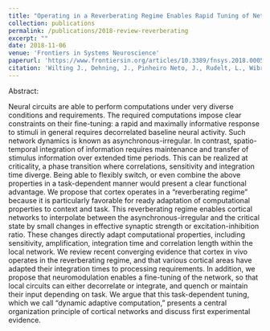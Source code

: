 ```yaml
---
title: "Operating in a Reverberating Regime Enables Rapid Tuning of Network States to Task Requirements"
collection: publications
permalink: /publications/2018-review-reverberating
excerpt: ""
date: 2018-11-06
venue: 'Frontiers in Systems Neuroscience'
paperurl: 'https://www.frontiersin.org/articles/10.3389/fnsys.2018.00055'
citation: 'Wilting J., Dehning, J., Pinheiro Neto, J., Rudelt, L., Wibral, M., Zierenberg, J., Priesemann, V., Operating in a Reverberating Regime Enables Rapid Tuning of Network States to Task Requirements. Front. Syst. Neurosci. 12, (2018).'
---
```

Abstract:

Neural circuits are able to perform computations under very diverse conditions and requirements. The required computations impose clear constraints on their fine-tuning: a rapid and maximally informative response to stimuli in general requires decorrelated baseline neural activity. Such network dynamics is known as asynchronous-irregular. In contrast, spatio-temporal integration of information requires maintenance and transfer of stimulus information over extended time periods. This can be realized at criticality, a phase transition where correlations, sensitivity and integration time diverge. Being able to flexibly switch, or even combine the above properties in a task-dependent manner would present a clear functional advantage. We propose that cortex operates in a “reverberating regime” because it is particularly favorable for ready adaptation of computational properties to context and task. This reverberating regime enables cortical networks to interpolate between the asynchronous-irregular and the critical state by small changes in effective synaptic strength or excitation-inhibition ratio. These changes directly adapt computational properties, including sensitivity, amplification, integration time and correlation length within the local network. We review recent converging evidence that cortex in vivo operates in the reverberating regime, and that various cortical areas have adapted their integration times to processing requirements. In addition, we propose that neuromodulation enables a fine-tuning of the network, so that local circuits can either decorrelate or integrate, and quench or maintain their input depending on task. We argue that this task-dependent tuning, which we call “dynamic adaptive computation,” presents a central organization principle of cortical networks and discuss first experimental evidence.

